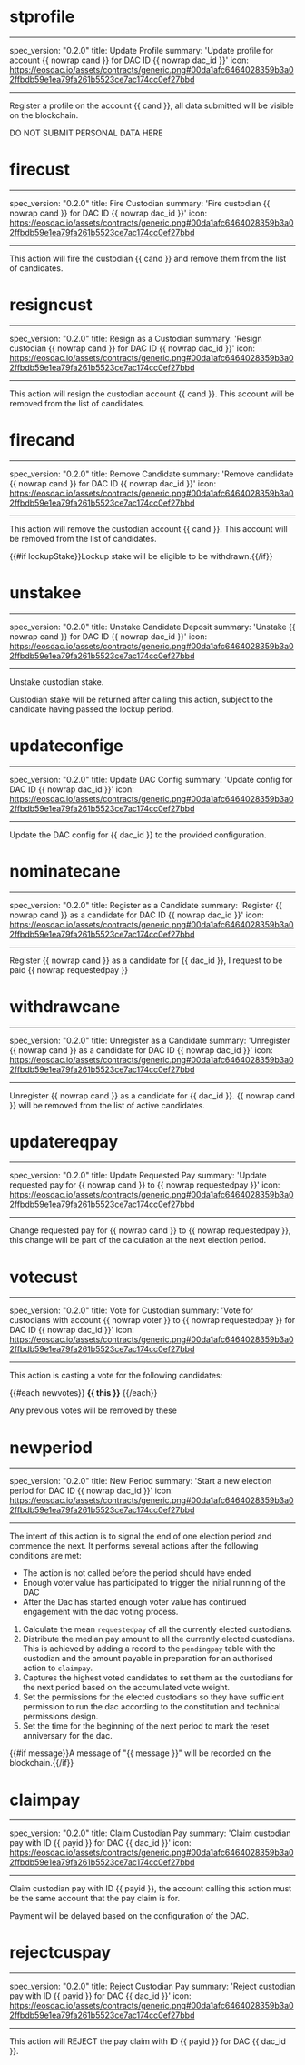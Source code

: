 <h1 class="contract">stprofile</h1>

---

spec_version: "0.2.0"
title: Update Profile
summary: 'Update profile for account {{ nowrap cand }} for DAC ID {{ nowrap dac_id }}'
icon: https://eosdac.io/assets/contracts/generic.png#00da1afc6464028359b3a02ffbdb59e1ea79fa261b5523ce7ac174cc0ef27bbd

---

Register a profile on the account {{ cand }}, all data submitted will be visible on the blockchain.

DO NOT SUBMIT PERSONAL DATA HERE

<h1 class="contract">firecust</h1>

---

spec_version: "0.2.0"
title: Fire Custodian
summary: 'Fire custodian {{ nowrap cand }} for DAC ID {{ nowrap dac_id }}'
icon: https://eosdac.io/assets/contracts/generic.png#00da1afc6464028359b3a02ffbdb59e1ea79fa261b5523ce7ac174cc0ef27bbd

---

This action will fire the custodian {{ cand }} and remove them from the list of candidates.

<h1 class="contract">resigncust</h1>

---

spec_version: "0.2.0"
title: Resign as a Custodian
summary: 'Resign custodian {{ nowrap cand }} for DAC ID {{ nowrap dac_id }}'
icon: https://eosdac.io/assets/contracts/generic.png#00da1afc6464028359b3a02ffbdb59e1ea79fa261b5523ce7ac174cc0ef27bbd

---

This action will resign the custodian account {{ cand }}. This account will be removed from the list of candidates.

<h1 class="contract">firecand</h1>

---

spec_version: "0.2.0"
title: Remove Candidate
summary: 'Remove candidate {{ nowrap cand }} for DAC ID {{ nowrap dac_id }}'
icon: https://eosdac.io/assets/contracts/generic.png#00da1afc6464028359b3a02ffbdb59e1ea79fa261b5523ce7ac174cc0ef27bbd

---

This action will remove the custodian account {{ cand }}. This account will be removed from the list of candidates.

{{#if lockupStake}}Lockup stake will be eligible to be withdrawn.{{/if}}

<h1 class="contract">unstakee</h1>

---

spec_version: "0.2.0"
title: Unstake Candidate Deposit
summary: 'Unstake {{ nowrap cand }} for DAC ID {{ nowrap dac_id }}'
icon: https://eosdac.io/assets/contracts/generic.png#00da1afc6464028359b3a02ffbdb59e1ea79fa261b5523ce7ac174cc0ef27bbd

---

Unstake custodian stake.

Custodian stake will be returned after calling this action, subject to the candidate having passed the lockup period.

<h1 class="contract">updateconfige</h1>

---

spec_version: "0.2.0"
title: Update DAC Config
summary: 'Update config for DAC ID {{ nowrap dac_id }}'
icon: https://eosdac.io/assets/contracts/generic.png#00da1afc6464028359b3a02ffbdb59e1ea79fa261b5523ce7ac174cc0ef27bbd

---

Update the DAC config for {{ dac_id }} to the provided configuration.

<h1 class="contract">nominatecane</h1>

---

spec_version: "0.2.0"
title: Register as a Candidate
summary: 'Register {{ nowrap cand }} as a candidate for DAC ID {{ nowrap dac_id }}'
icon: https://eosdac.io/assets/contracts/generic.png#00da1afc6464028359b3a02ffbdb59e1ea79fa261b5523ce7ac174cc0ef27bbd

---

Register {{ nowrap cand }} as a candidate for {{ dac_id }}, I request to be paid {{ nowrap requestedpay }}

<h1 class="contract">withdrawcane</h1>

---

spec_version: "0.2.0"
title: Unregister as a Candidate
summary: 'Unregister {{ nowrap cand }} as a candidate for DAC ID {{ nowrap dac_id }}'
icon: https://eosdac.io/assets/contracts/generic.png#00da1afc6464028359b3a02ffbdb59e1ea79fa261b5523ce7ac174cc0ef27bbd

---

Unregister {{ nowrap cand }} as a candidate for {{ dac_id }}. {{ nowrap cand }} will be removed from the list of active candidates.

<h1 class="contract">updatereqpay</h1>

---

spec_version: "0.2.0"
title: Update Requested Pay
summary: 'Update requested pay for {{ nowrap cand }} to {{ nowrap requestedpay }}'
icon: https://eosdac.io/assets/contracts/generic.png#00da1afc6464028359b3a02ffbdb59e1ea79fa261b5523ce7ac174cc0ef27bbd

---

Change requested pay for {{ nowrap cand }} to {{ nowrap requestedpay }}, this change will be part of the calculation at the next election period.

<h1 class="contract">votecust</h1>

---

spec_version: "0.2.0"
title: Vote for Custodian
summary: 'Vote for custodians with account {{ nowrap voter }} to {{ nowrap requestedpay }} for DAC ID {{ nowrap dac_id }}'
icon: https://eosdac.io/assets/contracts/generic.png#00da1afc6464028359b3a02ffbdb59e1ea79fa261b5523ce7ac174cc0ef27bbd

---

This action is casting a vote for the following candidates:

{{#each newvotes}}
**{{ this }}**
{{/each}}

Any previous votes will be removed by these

<h1 class="contract">newperiod</h1>

---

spec_version: "0.2.0"
title: New Period
summary: 'Start a new election period for DAC ID {{ nowrap dac_id }}'
icon: https://eosdac.io/assets/contracts/generic.png#00da1afc6464028359b3a02ffbdb59e1ea79fa261b5523ce7ac174cc0ef27bbd

---

The intent of this action is to signal the end of one election period and commence the next. It performs several actions after the following conditions are met:

- The action is not called before the period should have ended
- Enough voter value has participated to trigger the initial running of the DAC
- After the Dac has started enough voter value has continued engagement with the dac voting process.

1. Calculate the mean `requestedpay` of all the currently elected custodians.
2. Distribute the median pay amount to all the currently elected custodians. This is achieved by adding a record to the `pendingpay` table with the custodian and the amount payable in preparation for an authorised action to `claimpay`.
3. Captures the highest voted candidates to set them as the custodians for the next period based on the accumulated vote weight.
4. Set the permissions for the elected custodians so they have sufficient permission to run the dac according to the constitution and technical permissions design.
5. Set the time for the beginning of the next period to mark the reset anniversary for the dac.

{{#if message}}A message of "{{ message }}" will be recorded on the blockchain.{{/if}}

<h1 class="contract">claimpay</h1>

---

spec_version: "0.2.0"
title: Claim Custodian Pay
summary: 'Claim custodian pay with ID {{ payid }} for DAC {{ dac_id }}'
icon: https://eosdac.io/assets/contracts/generic.png#00da1afc6464028359b3a02ffbdb59e1ea79fa261b5523ce7ac174cc0ef27bbd

---

Claim custodian pay with ID {{ payid }}, the account calling this action must be the same account that the pay claim is for.

Payment will be delayed based on the configuration of the DAC.

<h1 class="contract">rejectcuspay</h1>

---

spec_version: "0.2.0"
title: Reject Custodian Pay
summary: 'Reject custodian pay with ID {{ payid }} for DAC {{ dac_id }}'
icon: https://eosdac.io/assets/contracts/generic.png#00da1afc6464028359b3a02ffbdb59e1ea79fa261b5523ce7ac174cc0ef27bbd

---

This action will REJECT the pay claim with ID {{ payid }} for DAC {{ dac_id }}.
